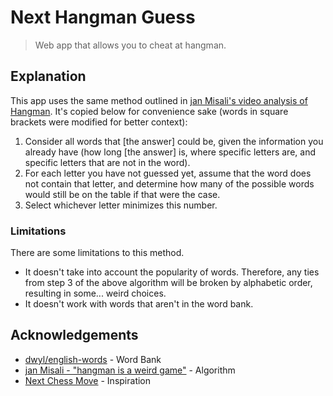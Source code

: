 # Next Hangman Guess

> Web app that allows you to cheat at hangman.

## Explanation

This app uses the same method outlined in
[jan Misali's video analysis of Hangman](https://youtu.be/le5uGqHKll8?t=153).
It's copied below for convenience sake (words in square brackets were modified
for better context):

1. Consider all words that [the answer] could be, given the information you
   already have (how long [the answer] is, where specific letters are, and
   specific letters that are not in the word).
2. For each letter you have not guessed yet, assume that the word does not
   contain that letter, and determine how many of the possible words would still
   be on the table if that were the case.
3. Select whichever letter minimizes this number.

### Limitations

There are some limitations to this method.

- It doesn't take into account the popularity of words. Therefore, any ties from step 3 of the above algorithm will be broken by alphabetic order, resulting in some... weird choices.
- It doesn't work with words that aren't in the word bank.

## Acknowledgements

- [dwyl/english-words](https://github.com/dwyl/english-words) - Word Bank
- [jan Misali - "hangman is a weird game"](https://youtu.be/le5uGqHKll8) -
  Algorithm
- [Next Chess Move](https://nextchessmove.com) - Inspiration
